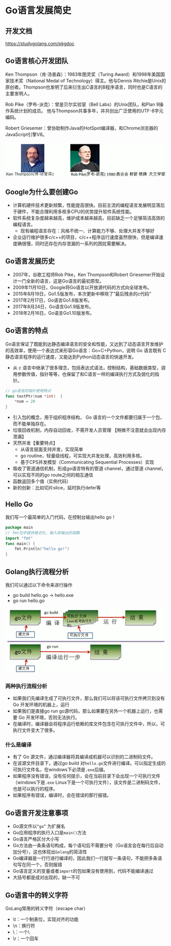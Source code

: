 # Go语言发展简史

## 开发文档

https://studygolang.com/pkgdoc

## Go语言核心开发团队

Ken Thompson（肯·汤普森）：1983年图灵奖（Turing Award）和1998年美国国家技术奖（National Medal of Technology）得主。他与Dennis Ritchie是Unix的原创者。Thompson也发明了后来衍生出C语言的B程序语言，同时也是C语言的主要发明人。

Rob Pike（罗布-派克）：曾是贝尔实验室（Bell Labs）的Unix团队，和Plan 9操作系统计划的成员。
他与Thompson共事多年，并共创出广泛使用的UTF-8字元编码。

Robert Griesemer：曾协助制作Java的HotSpot编译器，和Chrome浏览器的JavaScript引擎V8。

![image-20200718103112309](images/image-20200718103112309.png)

## Google为什么要创建Go

- 计算机硬件技术更新频繁，性能提高很快。目前主流的编程语言发展明显落后于硬件，不能合理利用多核多CPU的优势提升软件系统性能。
- 软件系统复杂度越来越高，维护成本越来越高，目前缺乏一个足够简洁高效的编程语言。
  - 现有编程语言存在：风格不统一、计算能力不够、处理大并发不够好
- 企业运行维护很多c/c++的项目，c/c++程序运行速度虽然很快，但是编译速度确很慢，同时还存在内存泄漏的一系列的困扰需要解决。

## Go语言发展历史

- 2007年，谷歌工程师Rob Pike，Ken Thompson和Robert Griesemer开始设计一门全新的语言，这是Go语言的最初原型。
- 2009年11月10日，Google将Go语言以开放源代码的方式向全球发布。
- 2015年8月19日，Go1.5版发布，本次更新中移除了”最后残余的c代码”
- 2017年2月17日，Go语言Go1.8版发布。
- 2017年8月24日，Go语言Go1.9版发布。
- 2018年2月16日，Go语言Go1.10版发布。

## Go语言的特点

Go语言保证了既能到达静态编译语言的安全和性能，又达到了动态语言开发维护的高效率，使用一个表达式来形容Go语言：Go=C+Python，说明 Go 语言既有 C 静态语言程序的运行速度，又能达到Python动态语言的快速开发。

- 从 c 语言中继承了很多理念，包括表达式语法，控制结构，基础数据类型，调用参数传值，指针等等，也保留了和C语言一样的编译执行方式及弱化的指针。

```go
// go语言的指针使用特点
func testPtr(num *int)  {
	*num = 20
}
```

- 引入包的概念，用于组织程序结构， Go 语言的一个文件都要归属于一个包，而不能单独存在。
- 垃圾回收机制，内存自动回收，不需开发人员管理 【稍微不注意就会出现内存泄漏】
- 天然并发【重要特点】
  - 从语言层面支持并发，实现简单
  - go routine，轻量级线程，可实现大并发处理，高效利用多核。
  - 基于CPS并发模型（Communicating Sequential Processes）实现
- 吸收了管道通信机制，形成go语言特有的管道 channel，通过管道 channel，可以实现不同的go route之间的相互通信
- 函数返回多个值（实例代码）
- 新的创新：比如切片slice，延时执行defer等

## Hello Go

我们写一个最简单的入门代码，在控制台输出hello go！

```go
package main
// fmt包中提供格式化，输入和输出的函数
import "fmt"
func main() {
	fmt.Println("hello go!")
}
```

## Golang执行流程分析

我们可以通过以下命令来进行操作

- go build hello.go    -> hello.exe
- go  run  hello.go

![image-20200718161111596](images/image-20200718161111596.png)

### 两种执行流程分析

- 如果我们先编译生成了可执行文件，那么我们可以将该可执行文件拷贝到没有 Go 开发环境的机器上，运行
- 如果我们是直接go run go源代码，那么如果要在另外一个机器上运行，也需要 Go 开发环境，否则无法执行。
- 在编译时，编译器会将程序运行依赖的库文件包含在可执行文件中，所以，可执行文件变大了很多。

### 什么是编译

- 有了 Go 源文件，通过编译器将其编译成机器可以识别的二进制码文件。
- 在该源文件目录下，通过go build 对`hello.go`文件进行编译。可以指定生成的可执行文件名，在windows下必须是`.exe`后缀。
- 如果程序没有错误，没有任何提示，会在当前目录下会出现一个可执行文件（windows下是`.exe` Linux下是一个可执行文件），该文件是二进制码文件，也是可以执行的程序。
- 如果程序有错误，编译时，会在错误的那行报错。

## Go语言开发注意事项

- Go源文件以`“go”` 为扩展名
- Go应用程序的执行入口是`main()`方法
- Go语言严格区分大小写
- Go方法由一条条语句构成，每个语句后不需要分号（Go语言会在每行后自动加分号），这也体现出`Golang`的简洁性
- Go编译器是一行行进行编译的，因此我们一行就写一条语句，不能把多条语句写在同一个，否则报错
- Go语言定义的变量或者`import`的包如果没有使用到，代码不能编译通过
- 大括号都是成对出现的，缺一不可

## Go语言中的转义字符

GoLang常用的转义字符（escape char）

- \t：一个制表位，实现对齐的功能
- \n：换行符
- \\：一个\
- \r：一个回车